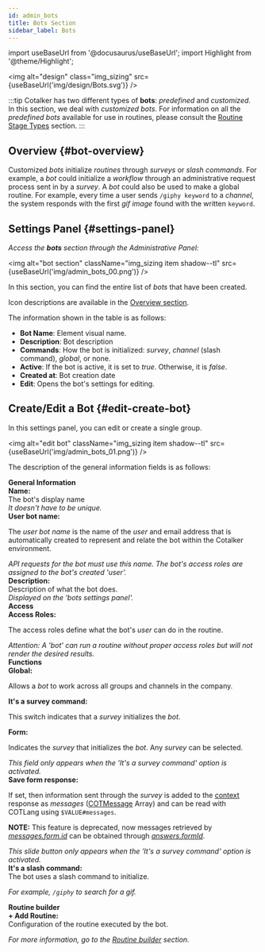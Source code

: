 ```yaml
---
id: admin_bots
title: Bots Section
sidebar_label: Bots
---
```

import useBaseUrl from '@docusaurus/useBaseUrl';
import Highlight from '@theme/Highlight';

<img alt="design" class="img_sizing" src={useBaseUrl('img/design/Bots.svg')} />
<br/>

:::tip
Cotalker has two different types of **bots**: _predefined_ and _customized_. In this section, we deal with _customized bots_. For information on all the _predefined bots_ available for use in routines, please consult the [Routine Stage Types](/docs/documentation/automation/existing_routines#stage-list) section.
:::

## Overview {#bot-overview}

Customized _bots_ initialize _routines_ through _surveys_ or _slash commands_. For example, a _bot_ could initialize a _workflow_ through an administrative request process sent in by a _survey_. A _bot_ could also be used to make a global routine. For example, every time a user sends `/giphy keyword` to a _channel_, the system responds with the first _gif image_ found with the written `keyword`.


## Settings Panel {#settings-panel}

_Access the **bots** section through the Administrative Panel:_

<img alt="bot section" className="img_sizing item shadow--tl" src={useBaseUrl('img/admin_bots_00.png')} />
<br/>

In this section, you can find the entire list of _bots_ that have been created.

Icon descriptions are available in the [Overview section](/docs/documentation/admin/admin_overview).

The information shown in the table is as follows:
- **Bot Name**: Element visual name.
- **Description**: Bot description
- **Commands**: How the bot is initialized: _survey_, _channel_ (slash command), _global_, or none.
- **Active**: If the bot is active, it is set to _true_. Otherwise, it is _false_.
- **Created at**: Bot creation date
- **Edit**: Opens the bot's settings for editing.


## Create/Edit a Bot {#edit-create-bot}
In this settings panel, you can edit or create a single group.

<img alt="edit bot" className="img_sizing item shadow--tl" src={useBaseUrl('img/admin_bots_01.png')} />
<br/>

The description of the general information fields is as follows:

<div className="container box">

<div className="row table-row-title"><b>General Information</b></div>

<div className="row table-row-1">
<div className="col col--3"><b>Name:</b></div>
<div className="col col--5">The bot's display name</div>
<div className="col col--4"><em>It doesn't have to be unique.</em></div>
</div>

<div className="row table-row-2">
<div className="col col--3"><b>User bot name:</b></div>
<div className="col col--5">

The _user bot name_ is the name of the _user_ and email address that is automatically created to represent and relate the bot within the Cotalker environment.

</div>
<div className="col col--4"><em>API requests for the bot must use this name. The bot's access roles are assigned to the bot's created 'user'.</em></div>
</div>

<div className="row table-row-1">
<div className="col col--3"><b>Description:</b></div>
<div className="col col--5">Description of what the bot does.</div>
<div className="col col--4"><em>Displayed on the 'bots settings panel'.</em></div>
</div>

<div className="row table-row-title">
<div className="col col--12"><b>Access</b></div>
</div>

<div className="row table-row-2">
<div className="col col--3"><b>Access Roles:</b></div>
<div className="col col--5">

The access roles define what the bot's _user_ can do in the routine.

</div>
<div className="col col--4"><em>Attention: A 'bot' can run a routine without proper access roles but will not render the desired results.</em></div>
</div>

<div className="row table-row-title">
<div className="col col--12"><b>Functions</b></div>
</div>

<div className="row table-row-1">
<div className="col col--3"><b>Global:</b></div>
<div className="col col--5">

Allows a _bot_ to work across all groups and channels in the company.

</div>
<div className="col col--4"><em></em></div>
</div>

<div className="row table-row-2">
<div className="col col--3"><b>It's a survey command:</b></div>
<div className="col col--5">

This switch indicates that a _survey_ initializes the _bot_.

</div>
<div className="col col--4"><em></em></div>
</div>

<div className="row table-row-1">
<div className="col col--3"><b>Form:</b></div>
<div className="col col--5">

Indicates the _survey_ that initializes the _bot_. Any _survey_ can be selected.

</div>
<div className="col col--4"><em>This field only appears when the 'It's a survey command' option is activated.</em></div>
</div>

<div className="row table-row-2">
<div className="col col--3"><b>Save form response:</b></div>
<div className="col col--5">

If set, then information sent through the _survey_ is added to the [context](/docs/documentation/automation/triggers_and_contexts#channel-survey-trigger) response as _messages_ ([COTMessage](/docs/documentation/models/communication/model_messages) Array) and can be read with COTLang using `$VALUE#messages`.

**NOTE:** This feature is deprecated, now messages retrieved by [_messages.form.id_](/docs/documentation/models/communication/model_messages) can be obtained through [_answers.formId_](/docs/documentation/models/surveys/model_answers).

</div>
<div className="col col--4"><em>This slide button only appears when the 'It's a survey command' option is activated.</em></div>
</div>

<div className="row table-row-1">
<div className="col col--3"><b>It's a slash command:</b></div>
<div className="col col--5">The bot uses a slash command to initialize.</div>
<div className="col col--4"><em>

For example, `/giphy` to search for a gif.

</em></div>
</div>

<div className="row table-row-title">
<div className="col col--12"><b>Routine builder</b></div>
</div>

<div className="row table-row-2">
<div className="col col--3"><b>+ Add Routine:</b></div>
<div className="col col--5">Configuration of the routine executed by the bot.</div>
<div className="col col--4"><em>

For more information, go to the [Routine builder](/docs/documentation/automation/admin_routine) section.

</em></div>
</div>

</div>
<br/>
